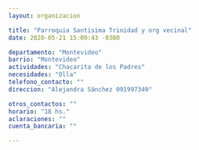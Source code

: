 ```yaml
---
layout: organizacion

title: "Parroquia Santisima Trinidad y org vecinal"
date: 2020-05-21 15:09:43 -0300

departamento: "Montevideo"
barrio: "Montevideo"
actividades: "Chacarita de los Padres"
necesidades: "Olla"
telefono_contacto: ""
direccion: "Alejandra Sánchez 091997349"

otros_contactos: ""
horario: "18 hs."
aclaraciones: ""
cuenta_bancaria: ""

---
```

